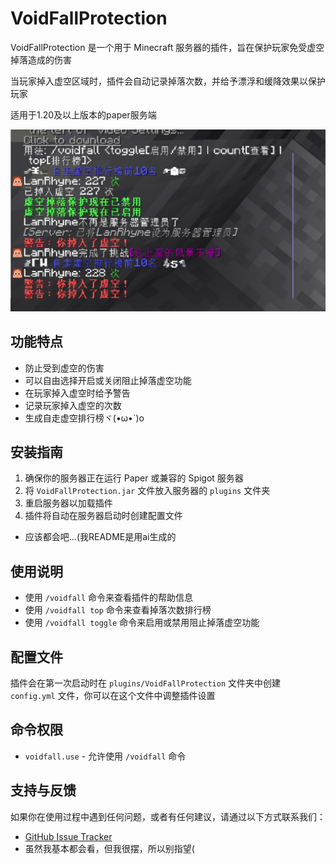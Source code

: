 
# VoidFallProtection

VoidFallProtection 是一个用于 Minecraft 服务器的插件，旨在保护玩家免受虚空掉落造成的伤害

当玩家掉入虚空区域时，插件会自动记录掉落次数，并给予漂浮和缓降效果以保护玩家

适用于1.20及以上版本的paper服务端

![QQ20241002-190801.png](QQ20241002-190801.png)

## 功能特点
- 防止受到虚空的伤害
- 可以自由选择开启或关闭阻止掉落虚空功能
- 在玩家掉入虚空时给予警告
- 记录玩家掉入虚空的次数
- 生成自走虚空排行榜ヾ(•ω•`)o

## 安装指南
1. 确保你的服务器正在运行 Paper 或兼容的 Spigot 服务器
2. 将 `VoidFallProtection.jar` 文件放入服务器的 `plugins` 文件夹
3. 重启服务器以加载插件
4. 插件将自动在服务器启动时创建配置文件
- 应该都会吧...(我README是用ai生成的

## 使用说明
- 使用 `/voidfall` 命令来查看插件的帮助信息
- 使用 `/voidfall top` 命令来查看掉落次数排行榜
- 使用 `/voidfall toggle` 命令来启用或禁用阻止掉落虚空功能
## 配置文件
插件会在第一次启动时在 `plugins/VoidFallProtection` 文件夹中创建 `config.yml` 文件，你可以在这个文件中调整插件设置

## 命令权限
- `voidfall.use` - 允许使用 `/voidfall` 命令

## 支持与反馈
如果你在使用过程中遇到任何问题，或者有任何建议，请通过以下方式联系我们：
- [GitHub Issue Tracker](https://github.com/LanRhyme/VoidFallProtectionPlugin/issues)
- 虽然我基本都会看，但我很摆，所以别指望(

